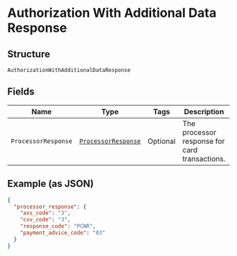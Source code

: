 
# Authorization With Additional Data Response

## Structure

`AuthorizationWithAdditionalDataResponse`

## Fields

| Name | Type | Tags | Description | Getter | Setter |
|  --- | --- | --- | --- | --- | --- |
| `ProcessorResponse` | [`ProcessorResponse`](../../doc/models/processor-response.md) | Optional | The processor response for card transactions. | ProcessorResponse getProcessorResponse() | setProcessorResponse(ProcessorResponse processorResponse) |

## Example (as JSON)

```json
{
  "processor_response": {
    "avs_code": "3",
    "cvv_code": "3",
    "response_code": "PCNR",
    "payment_advice_code": "03"
  }
}
```

